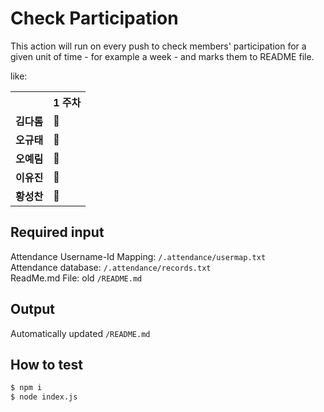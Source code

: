 # Check Participation

This action will run on every push to check members' participation for a given unit of time - for example a week - and marks them to README file.

like:
<table>
  <tr>
    <th></th>
    <th><strong>1 주차</strong></th>
	</tr>
    <tr>
      <td><strong>김다롬</strong></td>
      <td>💯</td>
    </tr>
    <tr>
      <td><strong>오규태</strong></td>
      <td>💯</td>
    </tr>
    <tr>
      <td><strong>오예림</strong></td>
      <td>💯</td>
    </tr>
    <tr>
      <td><strong>이유진</strong></td>
      <td>💯</td>
    </tr>
    <tr>
      <td><strong>황성찬</strong></td>
      <td>💯</td>
    </tr>
</table>

## Required input

Attendance Username-Id Mapping: `/.attendance/usermap.txt` <br/>
Attendance database: `/.attendance/records.txt` <br/>
ReadMe.md File: old `/README.md` <br/>

## Output

Automatically updated `/README.md`

## How to test

```bash
$ npm i
$ node index.js
```

